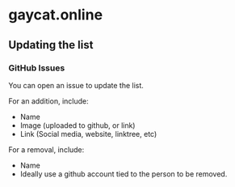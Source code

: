 # gaycat.online

## Updating the list

### GitHub Issues

You can open an issue to update the list.

For an addition, include:

- Name
- Image (uploaded to github, or link)
- Link (Social media, website, linktree, etc)

For a removal, include:

- Name
- Ideally use a github account tied to the person to be removed.
